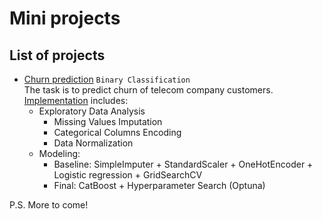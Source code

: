 # Mini projects

## List of projects

* [Churn prediction](https://nbviewer.org/github/Extremesarova/mini_projects/blob/main/churn/churn_prediction_front.ipynb) `Binary Classification`  
The task is to predict churn of telecom company customers.  
[Implementation](https://github.com/Extremesarova/mini_projects/tree/main/churn) includes:
  * Exploratory Data Analysis
    * Missing Values Imputation
    * Categorical Columns Encoding
    * Data Normalization
  * Modeling:
    * Baseline: SimpleImputer + StandardScaler + OneHotEncoder + Logistic regression + GridSearchCV
    * Final: CatBoost + Hyperparameter Search (Optuna)

P.S. More to come!
